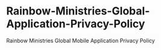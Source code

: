# Rainbow-Ministries-Global-Application-Privacy-Policy
Rainbow Ministries Global Mobile Application Privacy Policy
